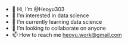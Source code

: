 - 👋 Hi, I’m @Heoyu303
- 👀 I’m interested in data science
- 🌱 I’m currently learning data science
- 💞️ I’m looking to collaborate on anyone
- 📫 How to reach me heoyu.work@gmail.com

<!---
Heoyu303/Heoyu303 is a ✨ special ✨ repository because its `README.md` (this file) appears on your GitHub profile.
You can click the Preview link to take a look at your changes.
--->
